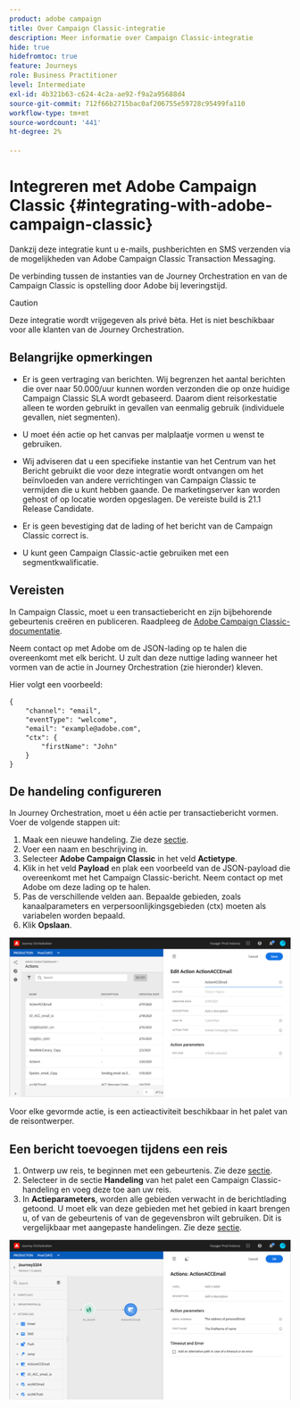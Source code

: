 ```yaml
---
product: adobe campaign
title: Over Campaign Classic-integratie
description: Meer informatie over Campaign Classic-integratie
hide: true
hidefromtoc: true
feature: Journeys
role: Business Practitioner
level: Intermediate
exl-id: 4b321b63-c624-4c2a-ae92-f9a2a95688d4
source-git-commit: 712f66b2715bac0af206755e59728c95499fa110
workflow-type: tm+mt
source-wordcount: '441'
ht-degree: 2%

---
```


# Integreren met Adobe Campaign Classic {#integrating-with-adobe-campaign-classic}

Dankzij deze integratie kunt u e-mails, pushberichten en SMS verzenden via de mogelijkheden van Adobe Campaign Classic Transaction Messaging.

De verbinding tussen de instanties van de Journey Orchestration en van de Campaign Classic is opstelling door Adobe bij leveringstijd.

>[!CAUTION]
>
> Deze integratie wordt vrijgegeven als privé bèta. Het is niet beschikbaar voor alle klanten van de Journey Orchestration.

## Belangrijke opmerkingen

* Er is geen vertraging van berichten. Wij begrenzen het aantal berichten die over naar 50.000/uur kunnen worden verzonden die op onze huidige Campaign Classic SLA wordt gebaseerd. Daarom dient reisorkestatie alleen te worden gebruikt in gevallen van eenmalig gebruik (individuele gevallen, niet segmenten).

* U moet één actie op het canvas per malplaatje vormen u wenst te gebruiken.

* Wij adviseren dat u een specifieke instantie van het Centrum van het Bericht gebruikt die voor deze integratie wordt ontvangen om het beïnvloeden van andere verrichtingen van Campaign Classic te vermijden die u kunt hebben gaande. De marketingserver kan worden gehost of op locatie worden opgeslagen. De vereiste build is 21.1 Release Candidate.

* Er is geen bevestiging dat de lading of het bericht van de Campaign Classic correct is.

* U kunt geen Campaign Classic-actie gebruiken met een segmentkwalificatie.

## Vereisten

In Campaign Classic, moet u een transactiebericht en zijn bijbehorende gebeurtenis creëren en publiceren. Raadpleeg de [Adobe Campaign Classic-documentatie](https://experienceleague.adobe.com/docs/campaign-classic/using/transactional-messaging/introduction/about-transactional-messaging.html#transactional-messaging).

Neem contact op met Adobe om de JSON-lading op te halen die overeenkomt met elk bericht. U zult dan deze nuttige lading wanneer het vormen van de actie in Journey Orchestration (zie hieronder) kleven.

Hier volgt een voorbeeld:

```
{
    "channel": "email",
    "eventType": "welcome",
    "email": "example@adobe.com",
    "ctx": {
        "firstName": "John"
    }
}
```

## De handeling configureren

In Journey Orchestration, moet u één actie per transactiebericht vormen. Voer de volgende stappen uit:

1. Maak een nieuwe handeling. Zie deze [sectie](../action/action.md).
1. Voer een naam en beschrijving in.
1. Selecteer **Adobe Campaign Classic** in het veld **Actietype**.
1. Klik in het veld **Payload** en plak een voorbeeld van de JSON-payload die overeenkomt met het Campaign Classic-bericht. Neem contact op met Adobe om deze lading op te halen.
1. Pas de verschillende velden aan. Bepaalde gebieden, zoals kanaalparameters en verpersoonlijkingsgebieden (ctx) moeten als variabelen worden bepaald.
1. Klik **Opslaan**.

![](../assets/accintegration1.png)

Voor elke gevormde actie, is een actieactiviteit beschikbaar in het palet van de reisontwerper.

## Een bericht toevoegen tijdens een reis

1. Ontwerp uw reis, te beginnen met een gebeurtenis. Zie deze [sectie](../building-journeys/journey.md).
1. Selecteer in de sectie **Handeling** van het palet een Campaign Classic-handeling en voeg deze toe aan uw reis.
1. In **Actieparameters**, worden alle gebieden verwacht in de berichtlading getoond. U moet elk van deze gebieden met het gebied in kaart brengen u, of van de gebeurtenis of van de gegevensbron wilt gebruiken. Dit is vergelijkbaar met aangepaste handelingen. Zie deze [sectie](../building-journeys/using-custom-actions.md).

![](../assets/accintegration2.png)
